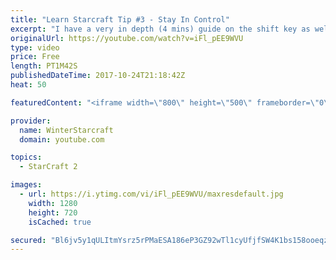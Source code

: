 ```yaml
---
title: "Learn Starcraft Tip #3 - Stay In Control"
excerpt: "I have a very in depth (4 mins) guide on the shift key as well here https://www.youtube.com/watch?v=7x9pHr544oY"
originalUrl: https://youtube.com/watch?v=iFl_pEE9WVU
type: video
price: Free
length: PT1M42S
publishedDateTime: 2017-10-24T21:18:42Z
heat: 50

featuredContent: "<iframe width=\"800\" height=\"500\" frameborder=\"0\" src=\"https://www.youtube.com/embed/iFl_pEE9WVU\" allow=\"accelerometer; autoplay; encrypted-media; gyroscope; picture-in-picture\" allowfullscreen></iframe>"

provider:
  name: WinterStarcraft
  domain: youtube.com

topics:
  - StarCraft 2

images:
  - url: https://i.ytimg.com/vi/iFl_pEE9WVU/maxresdefault.jpg
    width: 1280
    height: 720
    isCached: true

secured: "Bl6jv5y1qULItmYsrz5rPMaESA186eP3GZ92wTl1cyUfjfSW4K1bs158ooeqz9gXxeLNFq5c2TBcJCU+dH1t/C+c28XSuHxxwrkfqBGxmvHQr6LcCCO50jQiMWcatanCSX/FSCUcga8c6uaXxfAW9dZDwt8rRMh8315cUMcCH7f/wUONMzNGYmXXYxeL+H1lJLXvKqBULQ7rOASTm6bUeMBLzRLSjdNJcjq188atHRmk3sufjnrWyMygYlCS69bkx/66Aw7LRS5k2DsVKkd0Jfje1iuEUqezEjxsiG1r6CSUE6YrpTp1hrcdEm/q1Gc+piWhmmwrBmfQvC1ewt2fmjB0rn9Xttpa6SdHaVk0o691Q8ZLQhMQpLPCZyFY6f2BoTxz5VRthNEbJmBqUTczSxVY6CZqy4p/TPGbxfIa1dE=;EQLG/HhIcsoCiV0ox7k9Kg=="
---
```


